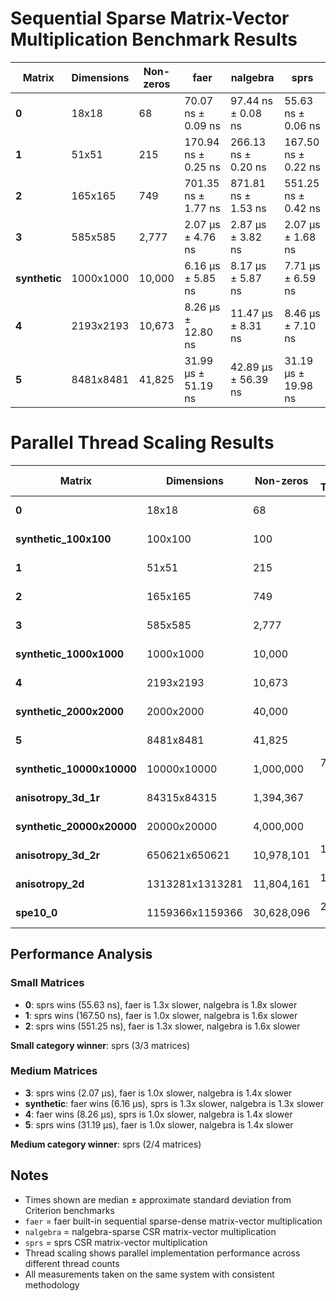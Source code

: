 # Sequential Sparse Matrix-Vector Multiplication Benchmark Results

| Matrix | Dimensions | Non-zeros | faer | nalgebra | sprs |
|--------|------------|-----------|------|----------|------|
| **0** | 18x18 | 68 | 70.07 ns ± 0.09 ns | 97.44 ns ± 0.08 ns | 55.63 ns ± 0.06 ns |
| **1** | 51x51 | 215 | 170.94 ns ± 0.25 ns | 266.13 ns ± 0.20 ns | 167.50 ns ± 0.22 ns |
| **2** | 165x165 | 749 | 701.35 ns ± 1.77 ns | 871.81 ns ± 1.53 ns | 551.25 ns ± 0.42 ns |
| **3** | 585x585 | 2,777 | 2.07 µs ± 4.76 ns | 2.87 µs ± 3.82 ns | 2.07 µs ± 1.68 ns |
| **synthetic** | 1000x1000 | 10,000 | 6.16 µs ± 5.85 ns | 8.17 µs ± 5.87 ns | 7.71 µs ± 6.59 ns |
| **4** | 2193x2193 | 10,673 | 8.26 µs ± 12.80 ns | 11.47 µs ± 8.31 ns | 8.46 µs ± 7.10 ns |
| **5** | 8481x8481 | 41,825 | 31.99 µs ± 51.19 ns | 42.89 µs ± 56.39 ns | 31.19 µs ± 19.98 ns |

# Parallel Thread Scaling Results

| Matrix | Dimensions | Non-zeros | 1 Thread | 2 Threads | 4 Threads | 8 Threads |
|--------|------------|-----------|-----------:|-----------:|-----------:|-----------:|
| **0** | 18x18 | 68 | 57.8 ns | 12.01 µs | 13.07 µs | 13.72 µs |
| **synthetic_100x100** | 100x100 | 100 | 172.8 ns | 13.74 µs | 14.50 µs | 14.12 µs |
| **1** | 51x51 | 215 | 167.5 ns | 13.97 µs | 15.11 µs | 15.10 µs |
| **2** | 165x165 | 749 | 523.1 ns | 17.75 µs | 15.87 µs | 14.18 µs |
| **3** | 585x585 | 2,777 | 2.16 µs | 20.84 µs | 21.20 µs | 18.14 µs |
| **synthetic_1000x1000** | 1000x1000 | 10,000 | 6.19 µs | 25.12 µs | 30.63 µs | 23.74 µs |
| **4** | 2193x2193 | 10,673 | 8.00 µs | 29.75 µs | 39.55 µs | 31.99 µs |
| **synthetic_2000x2000** | 2000x2000 | 40,000 | 23.30 µs | 48.29 µs | 52.78 µs | 43.57 µs |
| **5** | 8481x8481 | 41,825 | 32.97 µs | 69.72 µs | 73.41 µs | 73.56 µs |
| **synthetic_10000x10000** | 10000x10000 | 1,000,000 | 766.30 µs | 1.185 ms | 705.51 µs | 499.72 µs |
| **anisotropy_3d_1r** | 84315x84315 | 1,394,367 | 1.124 ms | 1.606 ms | 1.289 ms | 1.015 ms |
| **synthetic_20000x20000** | 20000x20000 | 4,000,000 | 3.618 ms | 4.662 ms | 2.747 ms | 1.939 ms |
| **anisotropy_3d_2r** | 650621x650621 | 10,978,101 | 10.039 ms | 14.610 ms | 11.387 ms | 10.645 ms |
| **anisotropy_2d** | 1313281x1313281 | 11,804,161 | 13.140 ms | 20.689 ms | 17.093 ms | 17.159 ms |
| **spe10_0** | 1159366x1159366 | 30,628,096 | 24.541 ms | 35.067 ms | 24.481 ms | 23.341 ms |

## Performance Analysis

### Small Matrices
- **0**: sprs wins (55.63 ns), faer is 1.3x slower, nalgebra is 1.8x slower
- **1**: sprs wins (167.50 ns), faer is 1.0x slower, nalgebra is 1.6x slower
- **2**: sprs wins (551.25 ns), faer is 1.3x slower, nalgebra is 1.6x slower

**Small category winner**: sprs (3/3 matrices)

### Medium Matrices
- **3**: sprs wins (2.07 µs), faer is 1.0x slower, nalgebra is 1.4x slower
- **synthetic**: faer wins (6.16 µs), sprs is 1.3x slower, nalgebra is 1.3x slower
- **4**: faer wins (8.26 µs), sprs is 1.0x slower, nalgebra is 1.4x slower
- **5**: sprs wins (31.19 µs), faer is 1.0x slower, nalgebra is 1.4x slower

**Medium category winner**: sprs (2/4 matrices)

## Notes

- Times shown are median ± approximate standard deviation from Criterion benchmarks
- `faer` = faer built-in sequential sparse-dense matrix-vector multiplication
- `nalgebra` = nalgebra-sparse CSR matrix-vector multiplication
- `sprs` = sprs CSR matrix-vector multiplication
- Thread scaling shows parallel implementation performance across different thread counts
- All measurements taken on the same system with consistent methodology